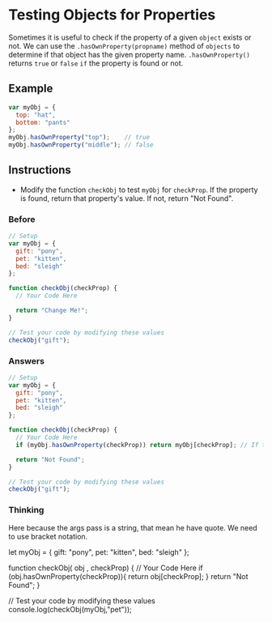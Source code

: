# Testing Objects for Properties

Sometimes it is useful to check if the property of a given `object` exists
or not. We can use the `.hasOwnProperty(propname)` method of `objects` to
determine if that object has the given property name. `.hasOwnProperty()`
returns `true` or `false` `if` the property is found or not.

## Example

```javascript
var myObj = {
  top: "hat",
  bottom: "pants"
};
myObj.hasOwnProperty("top");    // true
myObj.hasOwnProperty("middle"); // false
```

## Instructions
 - Modify the function `checkObj` to test `myObj` for `checkProp`. If
 the property is found, return that property's value. If not, return "Not Found".

### Before

```javascript
// Setup
var myObj = {
  gift: "pony",
  pet: "kitten",
  bed: "sleigh"
};

function checkObj(checkProp) {
  // Your Code Here

  return "Change Me!";
}

// Test your code by modifying these values
checkObj("gift");
```

### Answers

```javascript
// Setup
var myObj = {
  gift: "pony",
  pet: "kitten",
  bed: "sleigh"
};

function checkObj(checkProp) {
  // Your Code Here
  if (myObj.hasOwnProperty(checkProp)) return myObj[checkProp]; // If true return the prop

  return "Not Found";
}

// Test your code by modifying these values
checkObj("gift");
```

### Thinking

Here because the args pass is a string, that mean he have quote. We need
to use bracket notation.

<!-- Hi this is Ajju Iglesias, i'm currently learning javascript. The above solution is not woring for me, I dont know the above is correct or not. The function checkObj should also take array as one of its parameter -->

let myObj = {
  gift: "pony",
  pet: "kitten",
  bed: "sleigh"
};

function checkObj( obj , checkProp) {
  // Your Code Here
    if (obj.hasOwnProperty(checkProp)){
        return obj[checkProp];
    } 
       return "Not Found";
}

// Test your code by modifying these values
console.log(checkObj(myObj,"pet"));
